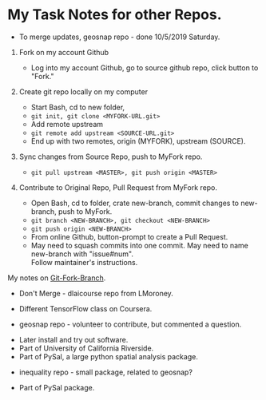 # My Task Notes for other Repos.  

 * To merge updates, geosnap repo - done 10/5/2019 Saturday.  
  1. Fork on my account Github  
     - Log into my account Github, go to source github repo, click button to "Fork."  
  2. Create git repo locally on my computer     
     - Start Bash, cd to new folder, 
     - ```git init, git clone <MYFORK-URL.git>```  
     - Add remote upstream 
     - ```git remote add upstream <SOURCE-URL.git>```  
     * End up with two remotes, origin (MYFORK), upstream (SOURCE).  
  
  3. Sync changes from Source Repo, push to MyFork repo.  
     - ```git pull upstream <MASTER>, git push origin <MASTER>```  
     
  4. Contribute to Original Repo, Pull Request from MyFork repo.  
     - Open Bash, cd to folder, crate new-branch, commit changes to new-branch, push to MyFork.  
     - ```git branch <NEW-BRANCH>, git checkout <NEW-BRANCH>```
     - ```git push origin <NEW-BRANCH>```      
     - From online Github, button-prompt to create a Pull Request.  
  
     * May need to squash commits into one commit.  May need to name new-branch with "issue#num".   
       Follow maintainer's instructions.  
  
  My notes on [Git-Fork-Branch](wip1/udacity-github/Git-Fork-Branch-memo.txt).  

 * Don't Merge - dlaicourse repo from LMoroney.   
  - Different TensorFlow class on Coursera.  

 * geosnap repo - volunteer to contribute, but commented a question.  
  - Later install and try out software.  
  - Part of University of California Riverside.  
  - Part of PySal, a large python spatial analysis package.  
   
 * inequality repo - small package, related to geosnap?  
  - Part of PySal package.  
